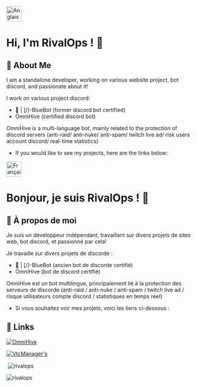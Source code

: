 <img src="https://flagcdn.com/gb.svg" width="40" title="Anglais">

# Hi, I'm RivalOps ! 👋

## 🚀 About Me
I am a standalone developer, working on various website project, bot discord, and passionate about it!

I work on various project discord:
- 🤖 | [/]-BlueBot (former discord bot certified)
- OmniHive (certified discord bot)

OmniHive is a multi-language bot, mainly related to the protection of discord servers (anti-raid/ anti-nuke/ anti-spam/ twitch live ad/ risk users account discord/ real-time statistics)

- If you would like to see my projects, here are the links below:


<img src="https://flagcdn.com/fr.svg" width="40" title="Français">

# Bonjour, je suis RivalOps ! 👋

## 🚀 À propos de moi
Je suis un développeur indépendant, travaillant sur divers projets de sites web, bot discord, et passionné par cela!

Je travaille sur divers projets de discorde :
- 🤖 | [/]-BlueBot (ancien bot de discorde certifié)
- OmniHive (bot de discord certifié)

OmniHive est un bot multilingue, principalement lié à la protection des serveurs de discorde (anti-raid / anti-nuke / anti-spam / twitch live ad / risque utilisateurs compte discord / statistiques en temps réel)

- Si vous souhaitez voir mes projets, voici les liens ci-dessous :
## 🔗 Links
[![OmniHive](https://img.shields.io/badge/omnihive-fec200?style=for-the-badge&logo=linkedin&logoColor=white)](https://omnihive.fr/)

[![VtcManager's](https://img.shields.io/badge/VtcManager's-8300bf?style=for-the-badge&logo=linkedin&logoColor=white)](https://vtc-managers.eu/)

<p>&nbsp;<img align="center" src="https://github-readme-stats.vercel.app/api?username=rivalops&show_icons=true&locale=en" alt="rivalops" /></p>

<p><img align="center" src="https://github-readme-streak-stats.herokuapp.com/?user=rivalops&" alt="rivalops" /></p>
